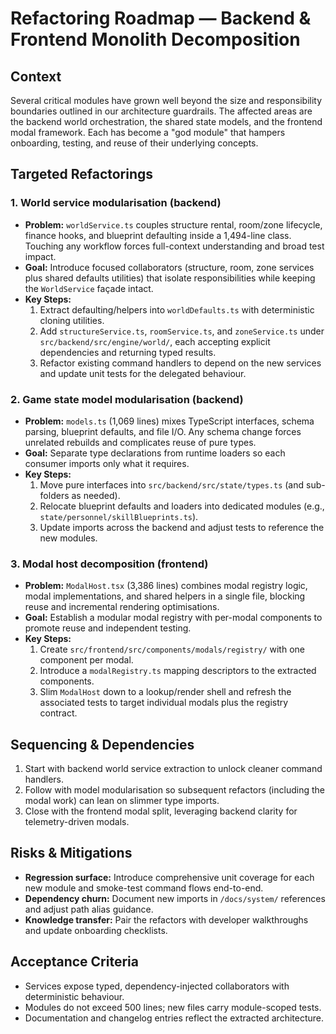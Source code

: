 # Refactoring Roadmap — Backend & Frontend Monolith Decomposition

## Context

Several critical modules have grown well beyond the size and responsibility boundaries outlined in our architecture guardrails. The affected areas are the backend world orchestration, the shared state models, and the frontend modal framework. Each has become a "god module" that hampers onboarding, testing, and reuse of their underlying concepts.

## Targeted Refactorings

### 1. World service modularisation (backend)

- **Problem:** `worldService.ts` couples structure rental, room/zone lifecycle, finance hooks, and blueprint defaulting inside a 1,494-line class. Touching any workflow forces full-context understanding and broad test impact.
- **Goal:** Introduce focused collaborators (structure, room, zone services plus shared defaults utilities) that isolate responsibilities while keeping the `WorldService` façade intact.
- **Key Steps:**
  1. Extract defaulting/helpers into `worldDefaults.ts` with deterministic cloning utilities.
  2. Add `structureService.ts`, `roomService.ts`, and `zoneService.ts` under `src/backend/src/engine/world/`, each accepting explicit dependencies and returning typed results.
  3. Refactor existing command handlers to depend on the new services and update unit tests for the delegated behaviour.

### 2. Game state model modularisation (backend)

- **Problem:** `models.ts` (1,069 lines) mixes TypeScript interfaces, schema parsing, blueprint defaults, and file I/O. Any schema change forces unrelated rebuilds and complicates reuse of pure types.
- **Goal:** Separate type declarations from runtime loaders so each consumer imports only what it requires.
- **Key Steps:**
  1. Move pure interfaces into `src/backend/src/state/types.ts` (and sub-folders as needed).
  2. Relocate blueprint defaults and loaders into dedicated modules (e.g., `state/personnel/skillBlueprints.ts`).
  3. Update imports across the backend and adjust tests to reference the new modules.

### 3. Modal host decomposition (frontend)

- **Problem:** `ModalHost.tsx` (3,386 lines) combines modal registry logic, modal implementations, and shared helpers in a single file, blocking reuse and incremental rendering optimisations.
- **Goal:** Establish a modular modal registry with per-modal components to promote reuse and independent testing.
- **Key Steps:**
  1. Create `src/frontend/src/components/modals/registry/` with one component per modal.
  2. Introduce a `modalRegistry.ts` mapping descriptors to the extracted components.
  3. Slim `ModalHost` down to a lookup/render shell and refresh the associated tests to target individual modals plus the registry contract.

## Sequencing & Dependencies

1. Start with backend world service extraction to unlock cleaner command handlers.
2. Follow with model modularisation so subsequent refactors (including the modal work) can lean on slimmer type imports.
3. Close with the frontend modal split, leveraging backend clarity for telemetry-driven modals.

## Risks & Mitigations

- **Regression surface:** Introduce comprehensive unit coverage for each new module and smoke-test command flows end-to-end.
- **Dependency churn:** Document new imports in `/docs/system/` references and adjust path alias guidance.
- **Knowledge transfer:** Pair the refactors with developer walkthroughs and update onboarding checklists.

## Acceptance Criteria

- Services expose typed, dependency-injected collaborators with deterministic behaviour.
- Modules do not exceed 500 lines; new files carry module-scoped tests.
- Documentation and changelog entries reflect the extracted architecture.
